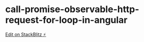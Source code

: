 # call-promise-observable-http-request-for-loop-in-angular

[Edit on StackBlitz ⚡️](https://stackblitz.com/edit/call-promise-observable-http-request-for-loop-in-angular)